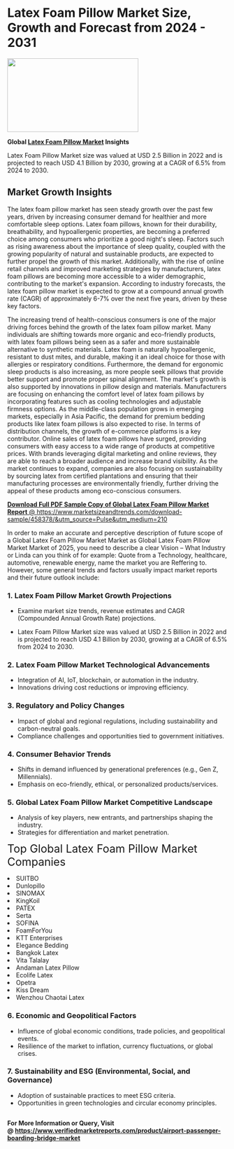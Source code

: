 <H1>Latex Foam Pillow Market Size, Growth and Forecast from 2024 - 2031</H1><img class="aligncenter size-medium wp-image-584254" src="https://thirdeyenews.in/wp-content/uploads/2024/09/Global-Market-Research-300x168.jpeg" alt="" width="300" height="168" /><p><strong>Global&nbsp;<a href="https://www.marketsizeandtrends.com/download-sample/458378/&amp;utm_source=Pulse&amp;utm_medium=210">Latex Foam Pillow Market</a> Insights</strong></p><p>Latex Foam Pillow Market size was valued at USD 2.5 Billion in 2022 and is projected to reach USD 4.1 Billion by 2030, growing at a CAGR of 6.5% from 2024 to 2030.</p><p><h2>Market Growth Insights</h2> <p>The latex foam pillow market has seen steady growth over the past few years, driven by increasing consumer demand for healthier and more comfortable sleep options. Latex foam pillows, known for their durability, breathability, and hypoallergenic properties, are becoming a preferred choice among consumers who prioritize a good night's sleep. Factors such as rising awareness about the importance of sleep quality, coupled with the growing popularity of natural and sustainable products, are expected to further propel the growth of this market. Additionally, with the rise of online retail channels and improved marketing strategies by manufacturers, latex foam pillows are becoming more accessible to a wider demographic, contributing to the market's expansion. According to industry forecasts, the latex foam pillow market is expected to grow at a compound annual growth rate (CAGR) of approximately 6-7% over the next five years, driven by these key factors.</p> <p><a href="#"></a></p> <p>The increasing trend of health-conscious consumers is one of the major driving forces behind the growth of the latex foam pillow market. Many individuals are shifting towards more organic and eco-friendly products, with latex foam pillows being seen as a safer and more sustainable alternative to synthetic materials. Latex foam is naturally hypoallergenic, resistant to dust mites, and durable, making it an ideal choice for those with allergies or respiratory conditions. Furthermore, the demand for ergonomic sleep products is also increasing, as more people seek pillows that provide better support and promote proper spinal alignment. The market's growth is also supported by innovations in pillow design and materials. Manufacturers are focusing on enhancing the comfort level of latex foam pillows by incorporating features such as cooling technologies and adjustable firmness options. As the middle-class population grows in emerging markets, especially in Asia Pacific, the demand for premium bedding products like latex foam pillows is also expected to rise. In terms of distribution channels, the growth of e-commerce platforms is a key contributor. Online sales of latex foam pillows have surged, providing consumers with easy access to a wide range of products at competitive prices. With brands leveraging digital marketing and online reviews, they are able to reach a broader audience and increase brand visibility. As the market continues to expand, companies are also focusing on sustainability by sourcing latex from certified plantations and ensuring that their manufacturing processes are environmentally friendly, further driving the appeal of these products among eco-conscious consumers.</p> <p><a href="#"></p><p><span class=""><strong>Download Full PDF Sample Copy of Global Latex Foam Pillow Market Report</strong> @ <a href="https://www.marketsizeandtrends.com/download-sample/458378/&amp;utm_source=Pulse&amp;utm_medium=210" target="_blank">https://www.marketsizeandtrends.com/download-sample/458378/&amp;utm_source=Pulse&amp;utm_medium=210</a></span></p><p>In order to make an accurate and perceptive description of future scope of a Global&nbsp;Latex Foam Pillow Market Market as Global&nbsp;Latex Foam Pillow Market Market of 2025, you need to describe a clear Vision &ndash; What Industry or Linda can you think of for example: Quote from a Technology, healthcare, automotive, renewable energy, name the market you are Reffering to. However, some general trends and factors usually impact market reports and their future outlook include:</p><h3>1.&nbsp;<strong>Latex Foam Pillow Market Growth Projections</strong></h3><ul><li>Examine market size trends, revenue estimates and CAGR (Compounded Annual Growth Rate) projections.</li><li><p>Latex Foam Pillow Market size was valued at USD 2.5 Billion in 2022 and is projected to reach USD 4.1 Billion by 2030, growing at a CAGR of 6.5% from 2024 to 2030.</p></li></ul><h3>2.&nbsp;<strong>Latex Foam Pillow Market Technological Advancements</strong></h3><ul><li>Integration of AI, IoT, blockchain, or automation in the industry.</li><li>Innovations driving cost reductions or improving efficiency.</li></ul><h3>3.&nbsp;<strong>Regulatory and Policy Changes</strong></h3><ul><li>Impact of global and regional regulations, including sustainability and carbon-neutral goals.</li><li>Compliance challenges and opportunities tied to government initiatives.</li></ul><h3>4.&nbsp;<strong>Consumer Behavior Trends</strong></h3><ul><li>Shifts in demand influenced by generational preferences (e.g., Gen Z, Millennials).</li><li>Emphasis on eco-friendly, ethical, or personalized products/services.</li></ul><h3>5.&nbsp;<strong>Global Latex Foam Pillow Market Competitive Landscape</strong></h3><ul><li>Analysis of key players, new entrants, and partnerships shaping the industry.</li><li>Strategies for differentiation and market penetration.</li></ul><p data-pm-slice="1 1 []"><span style="color: inherit; font-family: inherit; font-size: 25px;">Top Global Latex Foam Pillow Market Companies</span></p><div class="" data-test-id=""><p><li>SUITBO</li><li> Dunlopillo</li><li> SINOMAX</li><li> KingKoil</li><li> PATEX</li><li> Serta</li><li> SOFINA</li><li> FoamForYou</li><li> KTT Enterprises</li><li> Elegance Bedding</li><li> Bangkok Latex</li><li> Vita Talalay</li><li> Andaman Latex Pillow</li><li> Ecolife Latex</li><li> Opetra</li><li> Kiss Dream</li><li> Wenzhou Chaotai Latex</li></p></div><h3>6.&nbsp;<strong>Economic and Geopolitical Factors</strong></h3><ul><li>Influence of global economic conditions, trade policies, and geopolitical events.</li><li>Resilience of the market to inflation, currency fluctuations, or global crises.</li></ul><h3>7.&nbsp;<strong>Sustainability and ESG (Environmental, Social, and Governance)</strong></h3><ul><li>Adoption of sustainable practices to meet ESG criteria.</li><li>Opportunities in green technologies and circular economy principles.</li></ul><h2><strong style="font-size: 14px;">For More Information or Query, Visit @&nbsp;</strong><a style="background-color: #ffffff; font-size: 14px;" href="https://www.marketsizeandtrends.com/report/latex-foam-pillow-market/" target="_blank">https://www.verifiedmarketreports.com/product/airport-passenger-boarding-bridge-market</a></h2>
